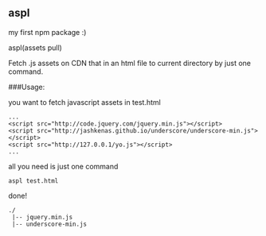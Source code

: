 aspl
-------------

my first npm package :)

aspl(assets pull) 

Fetch .js assets on CDN that in an html file to current directory by just one command.

###Usage:

you want to fetch javascript assets in test.html

    ...
    <script src="http://code.jquery.com/jquery.min.js"></script>
    <script src="http://jashkenas.github.io/underscore/underscore-min.js"></script>
    <script src="http://127.0.0.1/yo.js"></script>
    ...


all you need is just one command
    
    aspl test.html


done! 
    
    ./
     |-- jquery.min.js
     |-- underscore-min.js
    
